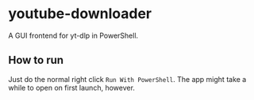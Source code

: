 # youtube-downloader

A GUI frontend for yt-dlp in PowerShell.

## How to run
Just do the normal right click `Run With PowerShell`. The app might take a while to open on first launch, however.